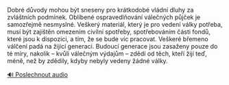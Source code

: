
Dobré důvody mohou být sneseny pro krátkodobé vládní dluhy za zvláštních podmínek. Oblíbené ospravedlňování válečných půjček je samozřejmě nesmyslné. Veškerý materiál, který je pro vedení války potřeba, musí být zajištěn omezením civilní spotřeby, spotřebováním části fondů, které jsou k dispozici, a tím, že se bude víc pracovat. Veškeré břemeno válčení padá na žijící generaci. Budoucí generace jsou zasaženy pouze do té míry, nakolik – kvůli válečným výdajům – zdědí od těch, kteří žijí teď, méně, než by zdědily, kdyby nebyly vedeny žádné války.

[🔊 Poslechnout audio](/data/7-paragraphs/audio/chapter_44/para_004-Dobr-dvody-mohou-bt-sneseny-pro-krtkodob-vld.mp3)
